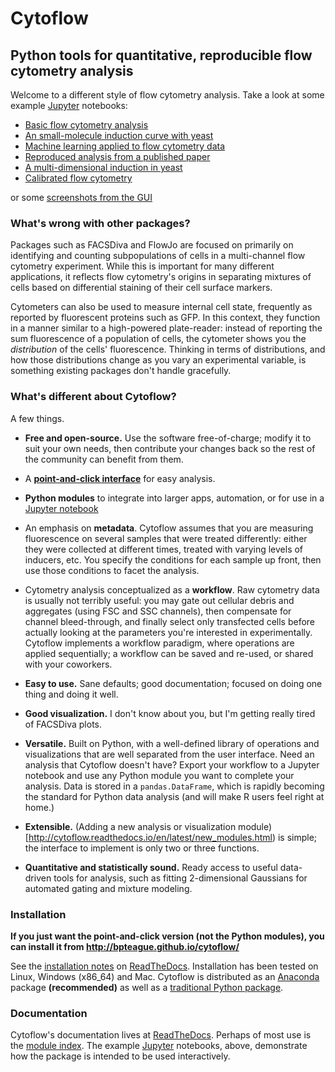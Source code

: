 # Cytoflow

## Python tools for quantitative, reproducible flow cytometry analysis

Welcome to a different style of flow cytometry analysis.  Take a look at some example [Jupyter](http://jupyter.org/) notebooks:

* [Basic flow cytometry analysis](https://github.com/bpteague/cytoflow/blob/master/docs/examples-basic/Basic%20Cytometry.ipynb)
* [An small-molecule induction curve with yeast](https://github.com/bpteague/cytoflow/blob/master/docs/examples-basic/Yeast%20Dose%20Response.ipynb)
* [Machine learning applied to flow cytometry data](https://github.com/bpteague/cytoflow/blob/master/docs/examples-basic/Machine%20Learning.ipynb)
* [Reproduced analysis from a published paper](https://github.com/bpteague/cytoflow-examples/blob/master/kiani/Kiani%20Nature%20Methods%202014.ipynb)
* [A multi-dimensional induction in yeast](https://github.com/bpteague/cytoflow-examples/blob/master/yeast/Induction%20Timecourse.ipynb)
* [Calibrated flow cytometry](https://github.com/bpteague/cytoflow-examples/blob/master/tasbe/TASBE%20Workflow.ipynb)

or some [screenshots from the GUI](http://bpteague.github.io/cytoflow/screenshots.html)

### What's wrong with other packages?  

Packages such as FACSDiva and FlowJo are focused on primarily on identifying
and counting subpopulations of cells in a multi-channel flow cytometry
experiment.  While this is important for many different applications, it
reflects flow cytometry's origins in separating mixtures of cells based on
differential staining of their cell surface markers.

Cytometers can also be used to measure internal cell state, frequently as
reported by fluorescent proteins such as GFP.  In this context, they function
in a manner similar to a high-powered plate-reader: instead of reporting the
sum fluorescence of a population of cells, the cytometer shows you the
*distribution* of the cells' fluorescence.  Thinking in terms of distributions,
and how those distributions change as you vary an experimental variable, is
something existing packages don't handle gracefully.

### What's different about Cytoflow?

A few things.

* **Free and open-source.**  Use the software free-of-charge; modify it to
  suit your own needs, then contribute your changes back so the rest of the
  community can benefit from them.

* A [**point-and-click interface**](http://bpteague.github.io/cytoflow) for
  easy analysis.

* **Python modules** to integrate into larger apps, automation, or for use in
  a [Jupyter notebook](http://jupyter.org/)

* An emphasis on **metadata**.  Cytoflow assumes that you are measuring
  fluorescence on several samples that were treated differently: either
  they were collected at different times, treated with varying levels
  of inducers, etc.  You specify the conditions for each sample up front,
  then use those conditions to facet the analysis.

* Cytometry analysis conceptualized as a **workflow**.  Raw cytometry data
  is usually not terribly useful: you may gate out cellular debris and 
  aggregates (using FSC and SSC channels), then compensate for channel
  bleed-through, and finally select only transfected cells before actually
  looking at the parameters you're interested in experimentally.  Cytoflow
  implements a workflow paradigm, where operations are applied sequentially;
  a workflow can be saved and re-used, or shared with your coworkers.

* **Easy to use.**  Sane defaults; good documentation; focused on doing one
  thing and doing it well.

* **Good visualization.**  I don't know about you, but I'm getting really
  tired of FACSDiva plots.

* **Versatile.**  Built on Python, with a well-defined library of operations 
  and visualizations that are well separated from the user interface.  Need an 
  analysis that Cytoflow doesn't have?  Export your workflow to a Jupyter 
  notebook and use any Python module you want to complete your analysis.  Data 
  is stored in a `pandas.DataFrame`, which is rapidly becoming the standard for 
  Python data analysis (and will make R users feel right at home.)
  
* **Extensible.**  (Adding a new analysis or visualization module)[http://cytoflow.readthedocs.io/en/latest/new_modules.html) 
  is simple; the interface to implement is only two or three functions.  

* **Quantitative and statistically sound.** Ready access to useful data-driven tools for
  analysis, such as fitting 2-dimensional Gaussians for automated gating
  and mixture modeling.

### Installation

**If you just want the point-and-click version (not the Python modules), you 
  can install it from http://bpteague.github.io/cytoflow/**

See the [installation notes](http://cytoflow.readthedocs.org/en/latest/INSTALL.html) 
on [ReadTheDocs](http://cytoflow.readthedocs.org/).  Installation has been tested
on Linux, Windows (x86_64) and Mac.  Cytoflow is distributed as an [Anaconda](https://www.anaconda.com/)
package **(recommended)** as well as a [traditional Python package](https://pypi.org/project/cytoflow/).

### Documentation

Cytoflow's documentation lives at [ReadTheDocs](http://cytoflow.readthedocs.org/).
Perhaps of most use is the [module index](http://cytoflow.readthedocs.org/en/latest/py-modindex.html).
The example [Jupyter](http://jupyter.org/) notebooks, above, demonstrate how the package
is intended to be used interactively.


